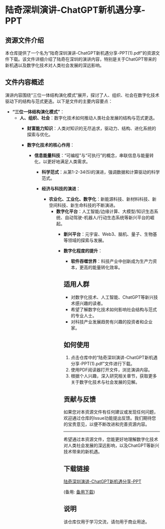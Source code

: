 # 陆奇深圳演讲-ChatGPT新机遇分享-PPT

## 资源文件介绍

本仓库提供了一个名为“陆奇深圳演讲-ChatGPT新机遇分享-PPT(1).pdf”的资源文件下载。该文件详细介绍了陆奇在深圳的演讲内容，特别是关于ChatGPT带来的新机遇以及数字化技术对人类社会发展的深远影响。

## 文件内容概述

演讲内容围绕“三位一体结构演化模式”展开，探讨了人、组织、社会在数字化技术驱动下的结构与范式更迭。以下是文件的主要内容要点：

- **“三位一体结构演化模式”**：
  - **人、组织、社会**：数字化技术如何推动人类社会发展的结构与范式更迭。
    - **财富能力知识**：人类对知识的无尽追求，驱动力、结构、进化系统的探索与优化。

    - **数字化技术的核心作用**：
      - **信息能量科技**：“可编程”与“可执行”的概念，串联信息与能量转化，以更好地满足人类需求。
        - **科学范式**：从第1-2-34(5)的演进，强调数据和计算驱动的科学范式。

        - **经济与科技的演进**：
          - **农业化、工业化、数字化**：新能源科技、新材料科技、新空间科技、新生命科技的不断演进。
            - **数字化平台**：人工智能/边缘计算、大模型/知识生态系统、自动驾驶-机器人/行动生态系统等新兴平台的崛起。
              - **新兴平台**：元宇宙、Web3、脑机、量子、生物基等领域的探索与发展。

              - **数字化程度的提升**：
                - **软件吞噬世界**：科技产业中创新成为生产力资本，更高的能量转化效率。

                ## 适用人群

                - 对数字化技术、人工智能、ChatGPT等新兴技术感兴趣的读者。
                - 希望了解数字化技术如何影响社会结构与范式的专业人士。
                - 对科技产业发展趋势有兴趣的投资者和企业家。

                ## 如何使用

                1. 点击仓库中的“陆奇深圳演讲-ChatGPT新机遇分享-PPT(1).pdf”文件进行下载。
                2. 使用PDF阅读器打开文件，浏览演讲内容。
                3. 根据个人兴趣，深入研究相关章节，获取更多关于数字化技术与社会发展的见解。

                ## 贡献与反馈

                如果您对本资源文件有任何建议或发现任何问题，欢迎通过仓库的Issue功能提出反馈。我们期待您的宝贵意见，以便不断改进和完善资源内容。

                ---

                希望通过本资源文件，您能更好地理解数字化技术对人类社会发展的深远影响，以及ChatGPT等新兴技术带来的新机遇。

                ## 下载链接
                [陆奇深圳演讲-ChatGPT新机遇分享-PPT](https://pan.quark.cn/s/d158ce09a89f) 

                (备用: [备用下载](https://pan.baidu.com/s/1FKrM-8Lq7dwLqbpAEKw2Sg?pwd=1234))

                ## 说明

                该仓库仅用于学习交流，请勿用于商业用途。
